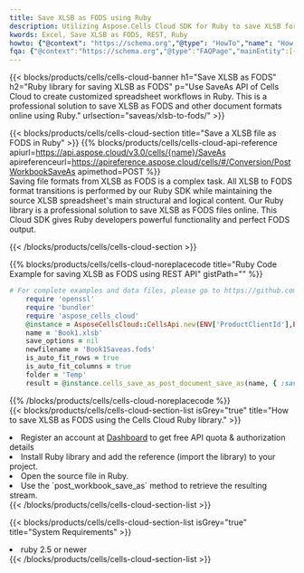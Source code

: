```yaml
---
title: Save XLSB as FODS using Ruby 
description: Utilizing Aspose.Cells Cloud SDK for Ruby to save XLSB format file as FODS format file. 
kwords: Excel, Save XLSB as FODS, REST, Ruby
howto: {"@context": "https://schema.org","@type": "HowTo","name": "How to save XLSB as FODS using the Cells Cloud Ruby library.","description": "How to save XLSB as FODS using the Cells Cloud Ruby library.","image": {"@type": "ImageObject"},"url": "/ruby/saveas/xlsb-to-fods/","step": [{ "@type": "HowToStep","name": "How to save XLSB as FODS using the Cells Cloud Ruby library. step 1", "image": {"@type": "ImageObject",},"url": "/ruby/saveas/xlsb-to-fods/","text": "Register an account at <a href='https://dashboard.aspose.cloud/'>Dashboard</a> to get free API quota & authorization details",},{ "@type": "HowToStep","name": "How to save XLSB as FODS using the Cells Cloud Ruby library. step 1", "image": {"@type": "ImageObject",},"url": "/ruby/saveas/xlsb-to-fods/","text": "Install Ruby library and add the reference (import the library) to your project.",},{ "@type": "HowToStep","name": "How to save XLSB as FODS using the Cells Cloud Ruby library. step 1", "image": {"@type": "ImageObject",},"url": "/ruby/saveas/xlsb-to-fods/","text": "Open the source file in Ruby.",},{ "@type": "HowToStep","name": "How to save XLSB as FODS using the Cells Cloud Ruby library. step 1", "image": {"@type": "ImageObject",},"url": "/ruby/saveas/xlsb-to-fods/","text": "Use the `post_workbook_save_as` method to retrieve the resulting stream.",}, ],"supply": {"@type": "HowToSupply","name": "document"},"tool": [{"@type": "HowToTool","name": "RubyMine, Visual Studio Code, Aptana Studio, NetBeans"},{"@type": "HowToTool","name": "Aspose Cells"}],"totalTime": "PT6M"}
fqa: {"@context":"https://schema.org","@type":"FAQPage","mainEntity":[{"@type":"Question","name":"Why save file as other formats file in C# using REST API?","acceptedAnswer":{"@type":"Answer","text":"Documents are encoded in many ways, and some files may be incompatible with the software you use. To open and read such files, just save them as appropriate file formats.<br/><ol><li>Install .NET SDK and add the reference (import the library) to your project.</li><li>Open the source file in C# using REST API.</li><li>Call the PostWorkbookSaveAsRequest() method, passing an output filename with required extension.</li><li>Get the result of save as a separate file.</li></ol>"}},{"@type":"Question","name":"What file formats can I save as with your C# library?","acceptedAnswer":{"@type":"Answer","text":"We support a variety of file formats for conversion using .NET library, including XLSX, Excel, xls , PDF, CSV, HTML, Markdown, XML, PNG, JPG, TIFF, Json, TXT and many more."}},{"@type":"Question","name":"What is the maximum allowed file size for conversion using this .NET library?","acceptedAnswer":{"@type":"Answer","text":"There are no file size limits for format conversions using .NET library."}}]}
---
```



{{< blocks/products/cells/cells-cloud-banner h1="Save XLSB as FODS" h2="Ruby library for saving XLSB as FODS" p="Use SaveAs API of Cells Cloud to create customized spreadsheet workflows in Ruby. This is a professional solution to save XLSB as FODS and other document formats online using Ruby." urlsection="saveas/xlsb-to-fods/" >}}

{{< blocks/products/cells/cells-cloud-section  title="Save a XLSB file as FODS in Ruby" >}}
{{% blocks/products/cells/cells-cloud-api-reference  apiurl=https://api.aspose.cloud/v3.0/cells/{name}/SaveAs  apireferenceurl=https://apireference.aspose.cloud/cells/#/Conversion/PostWorkbookSaveAs  apimethod=POST %}}
<br/>
Saving file formats from XLSB as FODS is a complex task. All XLSB to FODS format transitions is performed by our Ruby SDK while maintaining the source XLSB spreadsheet's main structural and logical content. Our Ruby library is a professional solution to save XLSB as FODS files online. This Cloud SDK gives Ruby developers powerful functionality and perfect FODS output.

{{< /blocks/products/cells/cells-cloud-section >}}

{{% blocks/products/cells/cells-cloud-noreplacecode title="Ruby Code Example for saving XLSB as FODS using REST API" gistPath="" %}}
  
```ruby
# For complete examples and data files, please go to https://github.com/aspose-cells-cloud/aspose-cells-cloud-ruby/
    require 'openssl'
    require 'bundler'
    require 'aspose_cells_cloud'
    @instance = AsposeCellsCloud::CellsApi.new(ENV['ProductClientId'],ENV['ProductClientSecret'])
    name = 'Book1.xlsb'
    save_options = nil
    newfilename = 'Book1Saveas.fods'
    is_auto_fit_rows = true
    is_auto_fit_columns = true
    folder = 'Temp'
    result = @instance.cells_save_as_post_document_save_as(name, { :save_options=>save_options, :newfilename=>(folder+"/"+newfilename), :is_auto_fit_rows=>is_auto_fit_rows, :is_auto_fit_columns=>is_auto_fit_columns, :folder=>folder})
```
  
{{% /blocks/products/cells/cells-cloud-noreplacecode  %}}
<br/>
{{< blocks/products/cells/cells-cloud-section-list isGrey="true"  title="How to save XLSB as FODS using the Cells Cloud Ruby library." >}}
<li>Register an account at <a href="https://dashboard.aspose.cloud/">Dashboard</a> to get free API quota & authorization details</li>
<li>Install Ruby library and add the reference (import the library) to your project.</li>
<li>Open the source file in Ruby.</li>
<li>Use the `post_workbook_save_as` method to retrieve the resulting stream.</li>
{{< /blocks/products/cells/cells-cloud-section-list >}}

{{< blocks/products/cells/cells-cloud-section-list isGrey="true"  title="System Requirements" >}}
<li>ruby 2.5 or newer</li>
{{< /blocks/products/cells/cells-cloud-section-list >}}
